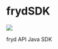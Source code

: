 # frydSDK

<a href="https://github.com/frydzone/frydSDK">
  <img src="https://circleci.com/gh/frydzone/frydSDK.svg?style=shield&circle-token=:circle-token" />
</a>

fryd API Java SDK

